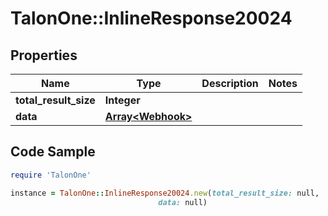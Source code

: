 # TalonOne::InlineResponse20024

## Properties

Name | Type | Description | Notes
------------ | ------------- | ------------- | -------------
**total_result_size** | **Integer** |  | 
**data** | [**Array&lt;Webhook&gt;**](Webhook.md) |  | 

## Code Sample

```ruby
require 'TalonOne'

instance = TalonOne::InlineResponse20024.new(total_result_size: null,
                                 data: null)
```


